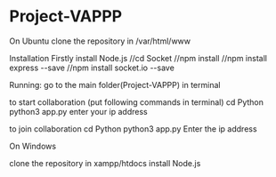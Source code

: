 # Project-VAPPP

On Ubuntu
clone the repository in /var/html/www

Installation
Firstly install Node.js
//cd Socket
//npm install 
//npm install express --save
//npm install socket.io --save


Running:
go to the main folder(Project-VAPPP) in terminal

to start collaboration (put following commands in terminal)
cd Python
python3 app.py
enter your ip address

to join collaboration 
cd Python 
python3 app.py
Enter the ip address



On Windows

clone the repository in xampp/htdocs
install Node.js
